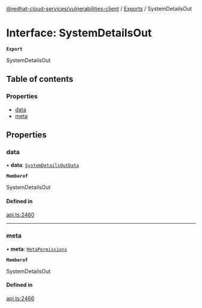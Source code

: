 [@redhat-cloud-services/vulnerabilities-client](../README.md) / [Exports](../modules.md) / SystemDetailsOut

# Interface: SystemDetailsOut

**`Export`**

SystemDetailsOut

## Table of contents

### Properties

- [data](SystemDetailsOut.md#data)
- [meta](SystemDetailsOut.md#meta)

## Properties

### data

• **data**: [`SystemDetailsOutData`](SystemDetailsOutData.md)

**`Memberof`**

SystemDetailsOut

#### Defined in

[api.ts:2460](https://github.com/RedHatInsights/javascript-clients/blob/main/packages/vulnerabilities/git-api/api.ts#L2460)

___

### meta

• **meta**: [`MetaPermissions`](MetaPermissions.md)

**`Memberof`**

SystemDetailsOut

#### Defined in

[api.ts:2466](https://github.com/RedHatInsights/javascript-clients/blob/main/packages/vulnerabilities/git-api/api.ts#L2466)
